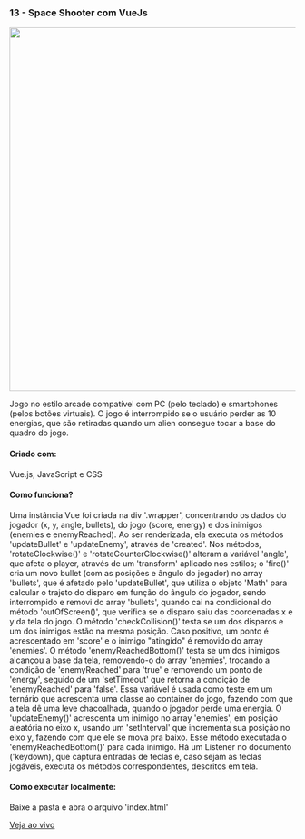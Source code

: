 <h3 align="left">13 - Space Shooter com VueJs</h3>
<img src="https://omagotemum.site/assets/img/portfolio/goodbye31/13/project.png" width="640" />
<p align="left">Jogo no estilo arcade compatível com PC (pelo teclado) e smartphones (pelos botões virtuais). O jogo é interrompido se o usuário perder as 10 energias, que são retiradas quando um alien consegue tocar a base do quadro do jogo.</p>

<h4 align="left">Criado com:</h4>
<p align="left">Vue.js, JavaScript e CSS</p>

<h4 align="left">Como funciona?</h4>
<p align="left">Uma instância Vue foi criada na div '.wrapper', concentrando os dados do jogador (x, y, angle, bullets), do jogo (score, energy) e dos inimigos (enemies e enemyReached). Ao ser renderizada, ela executa os métodos 'updateBullet' e 'updateEnemy', através de 'created'. Nos métodos, 'rotateClockwise()' e 'rotateCounterClockwise()' alteram a variável 'angle', que afeta o player, através de um 'transform' aplicado nos estilos; o 'fire()' cria um novo bullet (com as posições e ângulo do jogador) no array 'bullets', que é afetado pelo 'updateBullet', que utiliza o objeto 'Math' para calcular o trajeto do disparo em função do ângulo do jogador, sendo interrompido e removi do array 'bullets', quando cai na condicional do método 'outOfScreen()', que verifica se o disparo saiu das coordenadas x e y da tela do jogo. O método 'checkCollision()' testa se um dos disparos e um dos inimigos estão na mesma posição. Caso positivo, um ponto é acrescentado em 'score' e o inimigo "atingido" é removido do array 'enemies'. O método 'enemyReachedBottom()' testa se um dos inimigos alcançou a base da tela, removendo-o do array 'enemies', trocando a condição de 'enemyReached' para 'true' e removendo um ponto de 'energy', seguido de um 'setTimeout' que retorna a condição de 'enemyReached' para 'false'. Essa variável é usada como teste em um ternário que acrescenta uma classe ao container do jogo, fazendo com que a tela dê uma leve chacoalhada, quando o jogador perde uma energia. O 'updateEnemy()' acrescenta um inimigo no array 'enemies', em posição aleatória no eixo x, usando um 'setInterval' que incrementa sua posição no eixo y, fazendo com que ele se mova pra baixo. Esse método executada o 'enemyReachedBottom()' para cada inimigo. Há um Listener no documento ('keydown), que captura entradas de teclas e, caso sejam as teclas jogáveis, executa os métodos correspondentes, descritos em tela.</p>

<h4 align="left">Como executar localmente:</h4>
<p align="left">Baixe a pasta e abra o arquivo 'index.html'</p>

[Veja ao vivo](https://g31-space-shooter.now.sh/)
